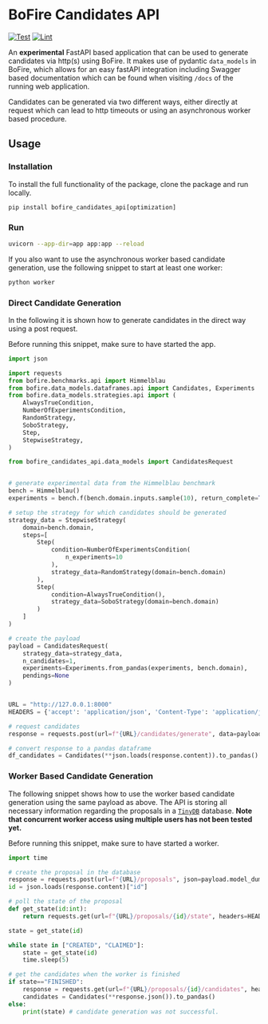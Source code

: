 # BoFire Candidates API

[![Test](https://github.com/experimental-design/bofire-candidates-api/workflows/Tests/badge.svg)](https://github.com/experimental-design/bofire-candidates-api/actions?query=workflow%3ATests)
[![Lint](https://github.com/experimental-design/bofire-candidates-api/workflows/Lint/badge.svg)](https://github.com/experimental-design/bofire-candidates-api/actions?query=workflow%3ALint)


An **experimental** FastAPI based application that can be used to generate candidates via http(s) using BoFire. It makes use of pydantic `data_models` in BoFire, which allows for an easy fastAPI integration including Swagger based documentation which can be found when visiting `/docs` of the running web application.

Candidates can be generated via two different ways, either directly at request which can lead to http timeouts or using an asynchronous worker based procedure.

## Usage

### Installation

To install the full functionality of the package, clone the package and run locally.

```
pip install bofire_candidates_api[optimization]
```

### Run
```bash
uvicorn --app-dir=app app:app --reload
```

If you also want to use the asynchronous worker based candidate generation, use the following snippet to start at least one worker:

```bash
python worker
```

### Direct Candidate Generation

In the following it is shown how to generate candidates in the direct way using a post request.

Before running this snippet, make sure to have started the app.

```python
import json

import requests
from bofire.benchmarks.api import Himmelblau
from bofire.data_models.dataframes.api import Candidates, Experiments
from bofire.data_models.strategies.api import (
    AlwaysTrueCondition,
    NumberOfExperimentsCondition,
    RandomStrategy,
    SoboStrategy,
    Step,
    StepwiseStrategy,
)

from bofire_candidates_api.data_models import CandidatesRequest


# generate experimental data from the Himmelblau benchmark
bench = Himmelblau()
experiments = bench.f(bench.domain.inputs.sample(10), return_complete=True)

# setup the strategy for which candidates should be generated
strategy_data = StepwiseStrategy(
    domain=bench.domain,
    steps=[
        Step(
            condition=NumberOfExperimentsCondition(
                n_experiments=10
            ),
            strategy_data=RandomStrategy(domain=bench.domain)
        ),
        Step(
            condition=AlwaysTrueCondition(),
            strategy_data=SoboStrategy(domain=bench.domain)
        )
    ]
)

# create the payload
payload = CandidatesRequest(
    strategy_data=strategy_data,
    n_candidates=1,
    experiments=Experiments.from_pandas(experiments, bench.domain),
    pendings=None
)


URL = "http://127.0.0.1:8000"
HEADERS = {'accept': 'application/json', 'Content-Type': 'application/json'}

# request candidates
response = requests.post(url=f"{URL}/candidates/generate", data=payload.model_dump_json(), headers=HEADERS)

# convert response to a pandas dataframe
df_candidates = Candidates(**json.loads(response.content)).to_pandas()
```

### Worker Based Candidate Generation

The following snippet shows how to use the worker based candidate generation using the same payload as above. The API is storing all necessary information regarding the proposals in a [`TinyDB`](https://tinydb.readthedocs.io/en/latest/) database. **Note that concurrent worker access using multiple users has not been tested yet.**

Before running this snippet, make sure to have started a worker.

``` python
import time

# create the proposal in the database
response = requests.post(url=f"{URL}/proposals", json=payload.model_dump(), headers=HEADERS)
id = json.loads(response.content)["id"]

# poll the state of the proposal
def get_state(id:int):
    return requests.get(url=f"{URL}/proposals/{id}/state", headers=HEADERS).json()

state = get_state(id)

while state in ["CREATED", "CLAIMED"]:
    state = get_state(id)
    time.sleep(5)

# get the candidates when the worker is finished
if state=="FINISHED":
    response = requests.get(url=f"{URL}/proposals/{id}/candidates", headers=HEADERS)
    candidates = Candidates(**response.json()).to_pandas()
else:
    print(state) # candidate generation was not successful.
```

